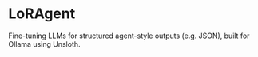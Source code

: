 # LoRAgent
Fine-tuning LLMs for structured agent-style outputs (e.g. JSON), built for Ollama using Unsloth.

